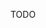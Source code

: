 [//]: # (This file was generated from: doc/template/example.mdt using the documentation_builder package on: 2022-02-11 13:23:20.937188.)
TODO